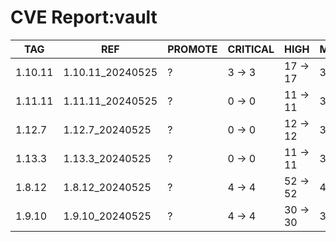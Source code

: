 # CVE Report:vault
|   TAG   |       REF        | PROMOTE | CRITICAL |   HIGH   |  MEDIUM  |  LOW   | UNKNOWN |
|---------|------------------|---------|----------|----------|----------|--------|---------|
| 1.10.11 | 1.10.11_20240525 | ?       | 3 -> 3   | 17 -> 17 | 33 -> 33 | 2 -> 2 | 0 -> 0  |
| 1.11.11 | 1.11.11_20240525 | ?       | 0 -> 0   | 11 -> 11 | 32 -> 30 | 3 -> 1 | 0 -> 0  |
| 1.12.7  | 1.12.7_20240525  | ?       | 0 -> 0   | 12 -> 12 | 32 -> 30 | 3 -> 1 | 0 -> 0  |
| 1.13.3  | 1.13.3_20240525  | ?       | 0 -> 0   | 11 -> 11 | 35 -> 33 | 3 -> 1 | 0 -> 0  |
| 1.8.12  | 1.8.12_20240525  | ?       | 4 -> 4   | 52 -> 52 | 43 -> 43 | 4 -> 4 | 0 -> 0  |
| 1.9.10  | 1.9.10_20240525  | ?       | 4 -> 4   | 30 -> 30 | 31 -> 31 | 2 -> 2 | 0 -> 0  |
